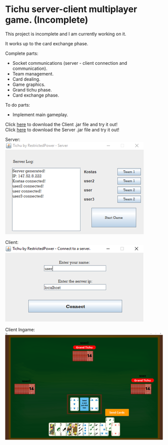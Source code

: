 # Tichu server-client multiplayer game. (Incomplete)
This project is incomplete and I am currently working on it.

It works up to the card exchange phase.

Complete parts:
- Socket communications (server - client connection and communication).
- Team management.
- Card dealing.
- Game graphics.
- Grand tichu phase.
- Card exchange phase.<br />


To do parts:
- Implement main gameplay.

Click [here](https://github.com/RestrictedPower/Tichu-Game/raw/master/Tichu%20Client.jar) to download the Client .jar file and try it out!<br />
Click [here](https://github.com/RestrictedPower/Tichu-Game/raw/master/Tichu%20Server.jar) to download the Server .jar file and try it out!<br />

Server:<br />
![alt text](https://github.com/RestrictedPower/Tichu-Game/blob/master/preview/img1.png)<br />

Client:<br />
![alt text](https://github.com/RestrictedPower/Tichu-Game/blob/master/preview/img2.png)<br />

Client Ingame:<br />
![alt text](https://github.com/RestrictedPower/Tichu-Game/blob/master/preview/img3.png)<br />
